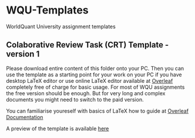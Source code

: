 # WQU-Templates
WorldQuant University assignment templates


## Colaborative Review Task (CRT) Template - version 1

Please download entire content of this folder onto your PC. Then you can use the template as a starting point for your work on your PC if you have desktop LaTeX editor or use online LaTeX editor available at [Overleaf](https://www.overleaf.com) completely free of charge for basic usage. For most of WQU assignments the free version should be enough. But for very long and complex documents you might need to switch to the paid version.

You can familiarise youreself with basics of LaTeX how to guide at [Overleaf Documentation](https://www.overleaf.com/learn)

A preview of the template is available [here](https://docs.google.com/viewer?url=https://raw.githubusercontent.com/teator/WQU-Templates/main/WQU%20Template%20-%20CRT%20v1/main.pdf)
